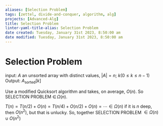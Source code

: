 ```yaml
---
aliases: [Selection Problem]
tags: [zettel, divide-and-conquer, algorithm, alg]
projects: [Advanced-Alg]
title: Selection Problem
linter-yaml-title-alias: Selection Problem
date created: Tuesday, January 31st 2023, 8:50:00 am
date modified: Tuesday, January 31st 2023, 8:50:00 am
---
```


# Selection Problem

input: $A$ an unsorted array with distinct values, $\left| A\right| = n$; $k \left(0 \leq k \leq n-1\right)$
Output: $A_\text{sorted}[k]$ 

Use a modified Quicksort algorithm and takes, on average, $O(n)$. So SELECTION PROBLEM $\in \, \Omega(n)$. 

$T(n) = T(n/2) + O(n) = T(n/4) + O(n/2) + O(n) = \cdots \in \Omega (n)$
if it is $n$ deep, then $O(n^2)$, but that is unlucky. So, together SELECTION PROBLEM $\in \Omega(n) \cup O(n^2)$ 